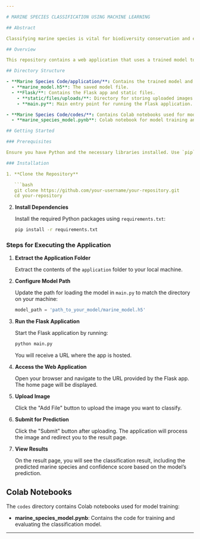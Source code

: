 ```yaml
---

# MARINE SPECIES CLASSIFICATION USING MACHINE LEARNING

## Abstract

Classifying marine species is vital for biodiversity conservation and environmental monitoring. Traditional methods often rely on expert knowledge and manual observation, which can be time-consuming and prone to error. This project proposes an automated system that uses deep learning techniques to classify marine species from images. By employing advanced image recognition models, the system aims to facilitate accurate identification and monitoring of marine life, contributing to ecological research and conservation efforts. The project evaluates various convolutional neural network (CNN) architectures to identify the most effective model based on accuracy and performance metrics.

## Overview

This repository contains a web application that uses a trained model to classify marine species from uploaded images. The application is built with Flask, providing a user-friendly interface for interaction.

## Directory Structure

- **Marine Species Code/application/**: Contains the trained model and Flask API for the web application.
  - **marine_model.h5**: The saved model file.
  - **Flask/**: Contains the Flask app and static files.
    - **static/files/uploads/**: Directory for storing uploaded images.
    - **main.py**: Main entry point for running the Flask application.

- **Marine Species Code/codes/**: Contains Colab notebooks used for model training.
  - **marine_species_model.pynb**: Colab notebook for model training and evaluation.

## Getting Started

### Prerequisites

Ensure you have Python and the necessary libraries installed. Use `pip` to install the required packages.

### Installation

1. **Clone the Repository**

   ```bash
   git clone https://github.com/your-username/your-repository.git
   cd your-repository
   ```

2. **Install Dependencies**

   Install the required Python packages using `requirements.txt`:

   ```bash
   pip install -r requirements.txt
   ```

### Steps for Executing the Application

1. **Extract the Application Folder**

   Extract the contents of the `application` folder to your local machine.

2. **Configure Model Path**

   Update the path for loading the model in `main.py` to match the directory on your machine:

   ```python
   model_path = 'path_to_your_model/marine_model.h5'
   ```

3. **Run the Flask Application**

   Start the Flask application by running:

   ```bash
   python main.py
   ```

   You will receive a URL where the app is hosted.

4. **Access the Web Application**

   Open your browser and navigate to the URL provided by the Flask app. The home page will be displayed.

5. **Upload Image**

   Click the "Add File" button to upload the image you want to classify.

6. **Submit for Prediction**

   Click the "Submit" button after uploading. The application will process the image and redirect you to the result page.

7. **View Results**

   On the result page, you will see the classification result, including the predicted marine species and confidence score based on the model’s prediction.

## Colab Notebooks

The `codes` directory contains Colab notebooks used for model training:

- **marine_species_model.pynb**: Contains the code for training and evaluating the classification model.

--- 
```

